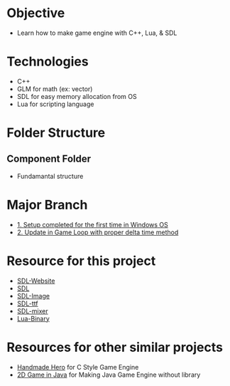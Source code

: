 # Objective 
- Learn how to make game engine with C++, Lua, & SDL

# Technologies
- C++
- GLM for math (ex: vector)
- SDL for easy memory allocation from OS
- Lua for scripting language

# Folder Structure
## Component Folder 
- Fundamantal structure

# Major Branch
- [1. Setup completed for the first time in Windows OS](https://github.com/jinheehanaaa/2D-Game-Engine-with-CPP-LUA-and-SDL/tree/5679f7385963dd234a4953f9d47ce691cb4a083d)
- [2. Update in Game Loop with proper delta time method](https://github.com/jinheehanaaa/2D-Game-Engine-with-CPP-LUA-and-SDL/tree/12638eb15da786823de46f9a7e3e2ae9cc1b4b4c)

# Resource for this project
- [SDL-Website](https://libsdl.org/)
- [SDL](https://github.com/libsdl-org/SDL/releases/)
- [SDL-Image](https://github.com/libsdl-org/SDL_image/releases)
- [SDL-ttf](https://www.libsdl.org/projects/SDL_ttf/release/)
- [SDL-mixer](https://github.com/libsdl-org/SDL_mixer/releases)
- [Lua-Binary](https://luabinaries.sourceforge.net/)

# Resources for other similar projects
- [Handmade Hero](https://www.youtube.com/@MollyRocket) for C Style Game Engine
- [2D Game in Java](https://youtube.com/playlist?list=PL_QPQmz5C6WUF-pOQDsbsKbaBZqXj4qSq) for Making Java Game Engine without library
